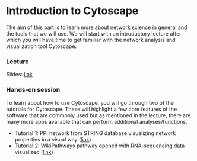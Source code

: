 # Introduction to Cytoscape	

The aim of this part is to learn more about network science in general and the tools that we will use. 
We will start with an introductory lecture after which you will have time to get familiar with the network analysis and visualization tool Cytoscape. 

### Lecture

Slides: [link](https://docs.google.com/presentation/d/1kztcq_0fYq2jXv0yYT4NNIJKf1qEBKuUh0PyYp-TTkE/edit?usp=sharing)

### Hands-on session

To learn about how to use Cytoscape, you will go through two of the tutorials for Cytoscape. These will highlight a few core features of the software that are commonly used but as mentioned in the lecture, there are many more apps available that can perform additional analyses/functions.

- Tutorial 1: PPI network from STRING database visualizing network properties in a visual way ([link](https://docs.google.com/document/d/1ys9pTtjv5GZsP-fuykBVldz0O73wLq6ClOCLagXhV3o/edit#))
- Tutorial 2: WikiPathways pathway opened with RNA-sequencing data visualized ([link](https://docs.google.com/document/d/1HuR37IkiEwwjL7PjF5VhgMp2KJZ7uWp9DOxHFP6mBBA/edit#heading=h.17g1low95vhp))

